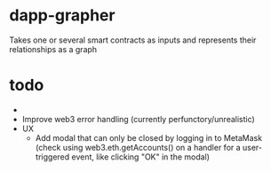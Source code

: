 # dapp-grapher
Takes one or several smart contracts as inputs and represents their relationships as a graph

# todo
- 
- Improve web3 error handling (currently perfunctory/unrealistic)
- UX
    - Add modal that can only be closed by logging in to MetaMask (check using web3.eth.getAccounts() on a handler for a user-triggered event, like clicking "OK" in the modal)
